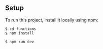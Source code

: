 ## Setup
To run this project, install it locally using npm:

```
$ cd functions
$ npm install

$ npm run dev
```

